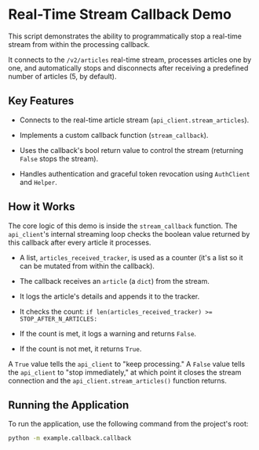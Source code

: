 # Real-Time Stream Callback Demo

This script demonstrates the ability to programmatically stop a real-time stream from within the processing callback.

It connects to the `/v2/articles` real-time stream, processes articles one by one, and automatically stops and disconnects after receiving a predefined number of articles (5, by default).

## Key Features
- Connects to the real-time article stream (`api_client.stream_articles`).

- Implements a custom callback function (`stream_callback`).

- Uses the callback's bool return value to control the stream (returning `False` stops the stream).

- Handles authentication and graceful token revocation using `AuthClient` and `Helper`.

## How it Works
The core logic of this demo is inside the `stream_callback` function. The `api_client`'s internal streaming loop checks the boolean value returned by this callback after every article it processes.

- A list, `articles_received_tracker`, is used as a counter (it's a list so it can be mutated from within the callback).

- The callback receives an `article` (a `dict`) from the stream.

- It logs the article's details and appends it to the tracker.

- It checks the count: `if len(articles_received_tracker) >= STOP_AFTER_N_ARTICLES:`

- If the count is met, it logs a warning and returns `False`.

- If the count is not met, it returns `True`.

A `True` value tells the `api_client` to "keep processing." A `False` value tells the `api_client` to "stop immediately," at which point it closes the stream connection and the `api_client.stream_articles()` function returns.

## Running the Application

To run the application, use the following command from the project's root:

```sh
python -m example.callback.callback
```
